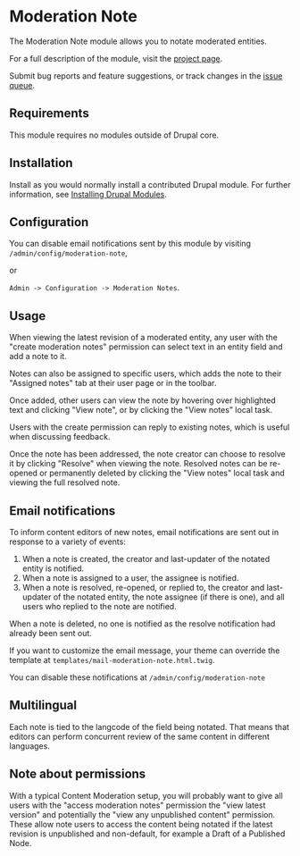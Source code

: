 # Moderation Note

The Moderation Note module allows you to notate moderated entities.

For a full description of the module, visit the
[project page](https://www.drupal.org/project/moderation_note).

Submit bug reports and feature suggestions, or track changes in the
[issue queue](https://www.drupal.org/project/issues/moderation_note).

## Requirements

This module requires no modules outside of Drupal core.

## Installation

Install as you would normally install a contributed Drupal module. For further
information, see
[Installing Drupal Modules](https://www.drupal.org/docs/extending-drupal/installing-drupal-modules).

## Configuration

You can disable email notifications sent by this module by visiting
`/admin/config/moderation-note`,

or

`Admin -> Configuration -> Moderation Notes`.

## Usage

When viewing the latest revision of a moderated entity, any user with the
"create moderation notes" permission can select text in an entity field and add
a note to it.

Notes can also be assigned to specific users, which adds the note to their
"Assigned notes" tab at their user page or in the toolbar.

Once added, other users can view the note by hovering over highlighted text and
clicking "View note", or by clicking the "View notes" local task.

Users with the create permission can reply to existing notes, which is useful
when discussing feedback.

Once the note has been addressed, the note creator can choose to resolve it by
clicking "Resolve" when viewing the note. Resolved notes can be re-opened or
permanently deleted by clicking the "View notes" local task and viewing the
full resolved note.

## Email notifications

To inform content editors of new notes, email notifications are sent out in
response to a variety of events:

1. When a note is created, the creator and last-updater of the notated entity
   is notified.
1. When a note is assigned to a user, the assignee is notified.
1. When a note is resolved, re-opened, or replied to, the creator and
   last-updater of the notated entity, the note assignee (if there is one),
   and all users who replied to the note are notified.

When a note is deleted, no one is notified as the resolve notification had
already been sent out.

If you want to customize the email message, your theme can override the
template at `templates/mail-moderation-note.html.twig`.

You can disable these notifications at `/admin/config/moderation-note`

## Multilingual

Each note is tied to the langcode of the field being notated. That means that
editors can perform concurrent review of the same content in different
languages.

## Note about permissions

With a typical Content Moderation setup, you will probably want to give all
users with the "access moderation notes" permission the "view latest version"
and potentially the "view any unpublished content" permission. These allow note
users to access the content being notated if the latest revision is unpublished
and non-default, for example a Draft of a Published Node.
